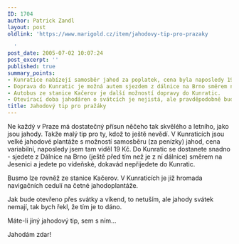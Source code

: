 ```yaml
---
ID: 1704
author: Patrick Zandl
layout: post
oldlink: 'https://www.marigold.cz/item/jahodovy-tip-pro-prazaky

  '
post_date: 2005-07-02 10:07:24
post_excerpt: ''
published: true
summary_points:
- Kunratice nabízejí samosběr jahod za poplatek, cena byla naposledy 19 Kč.
- Doprava do Kunratic je možná autem sjezdem z dálnice na Brno směrem na Jesenici.
- Autobus ze stanice Kačerov je další možností dopravy do Kunratic.
- Otevírací doba jahodáren o svátcích je nejistá, ale pravděpodobně budou otevřeny.
title: Jahodový tip pro pražáky
---
```


<p>Ne každý v Praze má dostatečný přísun něčeho tak skvělého a letního, jako jsou jahody. Takže malý tip pro ty, kdož to ještě nevědí. V Kunraticích jsou velké jahodové plantáže s možností samosběru (za penízky) jahod, cena variabilní, naposledy jsem tam viděl 19 Kč. 
Do Kunratic se dostanete snadno - sjedete z Dálnice na Brno (ještě před tím než je z ní dálnice) směrem na Jesenici a jedete po vídeňské, dokavád nepřijedete do Kunratic.</p>

<p>Busmo lze rovněž ze stanice Kačerov. 
V Kunraticích je již hromada navigačních cedulí na četné jahodoplantáže.</p>

<p>Jak bude otevřeno přes svátky a víkend, to netuším, ale jahody svátek nemají, tak bych řekl, že tím je to dáno.</p>

<p>Máte-li jiný jahodový tip, sem s ním...</p>

<p>Jahodám zdar!
</p>